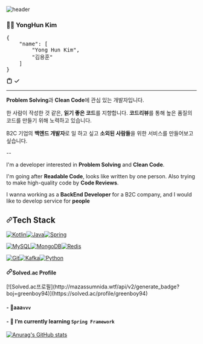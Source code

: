 ![header](https://capsule-render.vercel.app/api?type=slice&color=auto&height=300&section=header&text=for%20better&fontSize=90&fontColor=000000)

<h3>🧑‍💻</g-emoji> YongHun Kim </h3>
<div class="highlight highlight-source-js position-relative"><pre><span class="pl-kos">{</span>
    <span class="pl-s">"name"</span>: <span class="pl-kos">[</span>
        <span class="pl-s">"Yong Hun Kim"</span><span class="pl-kos">,</span>
        <span class="pl-s">"김용훈"</span>
    <span class="pl-kos">]</span>
<span class="pl-kos">}</span></pre><div class="zeroclipboard-container position-absolute right-0 top-0">
    <clipboard-copy aria-label="Copy" class="ClipboardButton btn js-clipboard-copy m-2 p-0 tooltipped-no-delay" data-copy-feedback="Copied!" data-tooltip-direction="w" value="{
    &quot;name&quot;: [
        &quot;Yong Hun Kim&quot;,
        &quot;김용훈&quot;
    ]
}
" tabindex="0" role="button">
      <svg aria-hidden="true" height="16" viewBox="0 0 16 16" version="1.1" width="16" data-view-component="true" class="octicon octicon-paste js-clipboard-clippy-icon m-2">
    <path fill-rule="evenodd" d="M5.75 1a.75.75 0 00-.75.75v3c0 .414.336.75.75.75h4.5a.75.75 0 00.75-.75v-3a.75.75 0 00-.75-.75h-4.5zm.75 3V2.5h3V4h-3zm-2.874-.467a.75.75 0 00-.752-1.298A1.75 1.75 0 002 3.75v9.5c0 .966.784 1.75 1.75 1.75h8.5A1.75 1.75 0 0014 13.25v-9.5a1.75 1.75 0 00-.874-1.515.75.75 0 10-.752 1.298.25.25 0 01.126.217v9.5a.25.25 0 01-.25.25h-8.5a.25.25 0 01-.25-.25v-9.5a.25.25 0 01.126-.217z"></path>
</svg>
      <svg aria-hidden="true" height="16" viewBox="0 0 16 16" version="1.1" width="16" data-view-component="true" class="octicon octicon-check js-clipboard-check-icon color-text-success d-none m-2">
    <path fill-rule="evenodd" d="M13.78 4.22a.75.75 0 010 1.06l-7.25 7.25a.75.75 0 01-1.06 0L2.22 9.28a.75.75 0 011.06-1.06L6 10.94l6.72-6.72a.75.75 0 011.06 0z"></path>
</svg>
    </clipboard-copy>
  </div></div>
<hr>
<p><strong>Problem Solving</strong>과 <strong>Clean Code</strong>에 관심 있는 개발자입니다.</p>
<p>한 사람이 작성한 것 같은, <strong>읽기 좋은 코드</strong>를 지향합니다. <strong>코드리뷰</strong>를 통해 높은 품질의 코드를 만들기 위해 노력하고 있습니다.</p>
<p>B2C 기업의 <strong>백엔드 개발자</strong>로 일 하고 싶고 <strong>소외된 사람들</strong>을 위한 서비스를 만들어보고 싶습니다.</p>
<p>--</p>
<p>I'm a developer interested in <strong>Problem Solving</strong> and <strong>Clean Code</strong>.</p>
<p>I'm going after <strong>Readable Code</strong>, looks like written by one person. Also trying to make high-quality code by <strong>Code Reviews</strong>.</p>
<p>I wanna working as a <strong>BackEnd Developer</strong> for a B2C company, and I would like to develop service for <strong>people</strong></p>
<h2><a id="user-content-tech-stack" class="anchor" aria-hidden="true" href="#tech-stack"><svg class="octicon octicon-link" viewBox="0 0 16 16" version="1.1" width="16" height="16" aria-hidden="true"><path fill-rule="evenodd" d="M7.775 3.275a.75.75 0 001.06 1.06l1.25-1.25a2 2 0 112.83 2.83l-2.5 2.5a2 2 0 01-2.83 0 .75.75 0 00-1.06 1.06 3.5 3.5 0 004.95 0l2.5-2.5a3.5 3.5 0 00-4.95-4.95l-1.25 1.25zm-4.69 9.64a2 2 0 010-2.83l2.5-2.5a2 2 0 012.83 0 .75.75 0 001.06-1.06 3.5 3.5 0 00-4.95 0l-2.5 2.5a3.5 3.5 0 004.95 4.95l1.25-1.25a.75.75 0 00-1.06-1.06l-1.25 1.25a2 2 0 01-2.83 0z"></path></svg></a>Tech Stack</h2>
<p><a target="_blank" rel="noopener noreferrer" href="https://camo.githubusercontent.com/c6a93410baf71991a808a96a2fcc4241401eb9313b6e8d474c6d587f91e1582b/68747470733a2f2f696d672e736869656c64732e696f2f62616467652f4b6f746c696e2d3030393544353f267374796c653d666f722d7468652d6261646765266c6f676f3d6b6f746c696e266c6f676f436f6c6f723d7768697465"><img alt="Kotlin" src="https://camo.githubusercontent.com/c6a93410baf71991a808a96a2fcc4241401eb9313b6e8d474c6d587f91e1582b/68747470733a2f2f696d672e736869656c64732e696f2f62616467652f4b6f746c696e2d3030393544353f267374796c653d666f722d7468652d6261646765266c6f676f3d6b6f746c696e266c6f676f436f6c6f723d7768697465" data-canonical-src="https://img.shields.io/badge/Kotlin-0095D5?&amp;style=for-the-badge&amp;logo=kotlin&amp;logoColor=white" style="max-width: 100%;"></a><a target="_blank" rel="noopener noreferrer" href="https://camo.githubusercontent.com/771cc18a712bf9edb0925a86164c34b0d803c4d9177dd4467eff7b777109c723/68747470733a2f2f696d672e736869656c64732e696f2f62616467652f4a6176612d4544384230303f7374796c653d666f722d7468652d6261646765266c6f676f3d6a617661266c6f676f436f6c6f723d7768697465"><img alt="Java" src="https://camo.githubusercontent.com/771cc18a712bf9edb0925a86164c34b0d803c4d9177dd4467eff7b777109c723/68747470733a2f2f696d672e736869656c64732e696f2f62616467652f4a6176612d4544384230303f7374796c653d666f722d7468652d6261646765266c6f676f3d6a617661266c6f676f436f6c6f723d7768697465" data-canonical-src="https://img.shields.io/badge/Java-ED8B00?style=for-the-badge&amp;logo=java&amp;logoColor=white" style="max-width: 100%;"></a><a target="_blank" rel="noopener noreferrer" href="https://camo.githubusercontent.com/4bde567a4772f994f22418e4505a1ac8dc6e6219100251aa79b7279e02c8bb07/68747470733a2f2f696d672e736869656c64732e696f2f62616467652f537072696e672d3644423333463f7374796c653d666f722d7468652d6261646765266c6f676f3d737072696e67266c6f676f436f6c6f723d7768697465"><img alt="Spring" src="https://camo.githubusercontent.com/4bde567a4772f994f22418e4505a1ac8dc6e6219100251aa79b7279e02c8bb07/68747470733a2f2f696d672e736869656c64732e696f2f62616467652f537072696e672d3644423333463f7374796c653d666f722d7468652d6261646765266c6f676f3d737072696e67266c6f676f436f6c6f723d7768697465" data-canonical-src="https://img.shields.io/badge/Spring-6DB33F?style=for-the-badge&amp;logo=spring&amp;logoColor=white" style="max-width: 100%;"></a></p>
<p><a target="_blank" rel="noopener noreferrer" href="https://camo.githubusercontent.com/b026880cd2af4c10f5d48e01086806a149c17920752901de911cfa33c094bb9a/68747470733a2f2f696d672e736869656c64732e696f2f62616467652f4d7953514c2d3337373641423f7374796c653d666f722d7468652d6261646765266c6f676f3d6d7973716c266c6f676f436f6c6f723d7768697465"><img alt="MySQL" src="https://camo.githubusercontent.com/b026880cd2af4c10f5d48e01086806a149c17920752901de911cfa33c094bb9a/68747470733a2f2f696d672e736869656c64732e696f2f62616467652f4d7953514c2d3337373641423f7374796c653d666f722d7468652d6261646765266c6f676f3d6d7973716c266c6f676f436f6c6f723d7768697465" data-canonical-src="https://img.shields.io/badge/MySQL-3776AB?style=for-the-badge&amp;logo=mysql&amp;logoColor=white" style="max-width: 100%;"></a><a target="_blank" rel="noopener noreferrer" href="https://camo.githubusercontent.com/72e92f69f36703548704a9eeda2a9889c2756b5e08f01a9aec6e658c148d014e/68747470733a2f2f696d672e736869656c64732e696f2f62616467652f4d6f6e676f44422d3445413934423f7374796c653d666f722d7468652d6261646765266c6f676f3d6d6f6e676f6462266c6f676f436f6c6f723d7768697465"><img alt="MongoDB" src="https://camo.githubusercontent.com/72e92f69f36703548704a9eeda2a9889c2756b5e08f01a9aec6e658c148d014e/68747470733a2f2f696d672e736869656c64732e696f2f62616467652f4d6f6e676f44422d3445413934423f7374796c653d666f722d7468652d6261646765266c6f676f3d6d6f6e676f6462266c6f676f436f6c6f723d7768697465" data-canonical-src="https://img.shields.io/badge/MongoDB-4EA94B?style=for-the-badge&amp;logo=mongodb&amp;logoColor=white" style="max-width: 100%;"></a><a target="_blank" rel="noopener noreferrer" href="https://camo.githubusercontent.com/16c5d674d150e47e77738a333e74716023295715c956aaf84615cef3f50675ed/68747470733a2f2f696d672e736869656c64732e696f2f62616467652f72656469732d2532334444303033312e7376673f267374796c653d666f722d7468652d6261646765266c6f676f3d7265646973266c6f676f436f6c6f723d7768697465"><img alt="Redis" src="https://camo.githubusercontent.com/16c5d674d150e47e77738a333e74716023295715c956aaf84615cef3f50675ed/68747470733a2f2f696d672e736869656c64732e696f2f62616467652f72656469732d2532334444303033312e7376673f267374796c653d666f722d7468652d6261646765266c6f676f3d7265646973266c6f676f436f6c6f723d7768697465" data-canonical-src="https://img.shields.io/badge/redis-%23DD0031.svg?&amp;style=for-the-badge&amp;logo=redis&amp;logoColor=white" style="max-width: 100%;"></a></p>
<p><a target="_blank" rel="noopener noreferrer" href="https://camo.githubusercontent.com/bd2bd127c104ba5c98bb12c70801b075aee1f040009089510f69554300e7ff41/68747470733a2f2f696d672e736869656c64732e696f2f62616467652f4769742d4630353033323f7374796c653d666f722d7468652d6261646765266c6f676f3d676974266c6f676f436f6c6f723d7768697465"><img alt="Git" src="https://camo.githubusercontent.com/bd2bd127c104ba5c98bb12c70801b075aee1f040009089510f69554300e7ff41/68747470733a2f2f696d672e736869656c64732e696f2f62616467652f4769742d4630353033323f7374796c653d666f722d7468652d6261646765266c6f676f3d676974266c6f676f436f6c6f723d7768697465" data-canonical-src="https://img.shields.io/badge/Git-F05032?style=for-the-badge&amp;logo=git&amp;logoColor=white" style="max-width: 100%;"></a><a target="_blank" rel="noopener noreferrer" href="https://camo.githubusercontent.com/ed0b45f0a053bd31b8c5fec7561487b69a611726eefceafa758601ca6b76a63b/68747470733a2f2f696d672e736869656c64732e696f2f62616467652f4170616368655f4b61666b612d3233314632303f7374796c653d666f722d7468652d6261646765266c6f676f3d6170616368652d6b61666b61266c6f676f436f6c6f723d7768697465"><img alt="Kafka" src="https://camo.githubusercontent.com/ed0b45f0a053bd31b8c5fec7561487b69a611726eefceafa758601ca6b76a63b/68747470733a2f2f696d672e736869656c64732e696f2f62616467652f4170616368655f4b61666b612d3233314632303f7374796c653d666f722d7468652d6261646765266c6f676f3d6170616368652d6b61666b61266c6f676f436f6c6f723d7768697465" data-canonical-src="https://img.shields.io/badge/Apache_Kafka-231F20?style=for-the-badge&amp;logo=apache-kafka&amp;logoColor=white" style="max-width: 100%;"></a><a target="_blank" rel="noopener noreferrer" href="https://camo.githubusercontent.com/94be0a2e5be142925615e5821d97137a930d08fc154962ce43860f1957e6661e/68747470733a2f2f696d672e736869656c64732e696f2f62616467652f507974686f6e2d3337373641423f7374796c653d666f722d7468652d6261646765266c6f676f3d707974686f6e266c6f676f436f6c6f723d7768697465"><img alt="Python" src="https://camo.githubusercontent.com/94be0a2e5be142925615e5821d97137a930d08fc154962ce43860f1957e6661e/68747470733a2f2f696d672e736869656c64732e696f2f62616467652f507974686f6e2d3337373641423f7374796c653d666f722d7468652d6261646765266c6f676f3d707974686f6e266c6f676f436f6c6f723d7768697465" data-canonical-src="https://img.shields.io/badge/Python-3776AB?style=for-the-badge&amp;logo=python&amp;logoColor=white" style="max-width: 100%;"></a></p>
<h4><a id="user-content-solvedac-profile" class="anchor" aria-hidden="true" href="#solvedac-profile"><svg class="octicon octicon-link" viewBox="0 0 16 16" version="1.1" width="16" height="16" aria-hidden="true"><path fill-rule="evenodd" d="M7.775 3.275a.75.75 0 001.06 1.06l1.25-1.25a2 2 0 112.83 2.83l-2.5 2.5a2 2 0 01-2.83 0 .75.75 0 00-1.06 1.06 3.5 3.5 0 004.95 0l2.5-2.5a3.5 3.5 0 00-4.95-4.95l-1.25 1.25zm-4.69 9.64a2 2 0 010-2.83l2.5-2.5a2 2 0 012.83 0 .75.75 0 001.06-1.06 3.5 3.5 0 00-4.95 0l-2.5 2.5a3.5 3.5 0 004.95 4.95l1.25-1.25a.75.75 0 00-1.06-1.06l-1.25 1.25a2 2 0 01-2.83 0z"></path></svg></a>Solved.ac Profile</h4>
[![Solved.ac프로필](http://mazassumnida.wtf/api/v2/generate_badge?boj=greenboy94)](https://solved.ac/profile/greenboy94)

<h4> - <g-emoji class="g-emoji" alias="telescope" fallback-src="https://github.githubassets.com/images/icons/emoji/unicode/1f52d.png">🔭</g-emoji>aaa<code>vvv</code></h4>
<h4> - <g-emoji class="g-emoji" alias="seedling" fallback-src="https://github.githubassets.com/images/icons/emoji/unicode/1f331.png">🌱</g-emoji> I’m currently learning <code>Spring Framework</code></h4>

[![Anurag's GitHub stats](https://github-readme-stats.vercel.app/api?username=4BMe&count_private=true&show_icons=true&theme=dracula)](https://github.com/anuraghazra/github-readme-stats)
